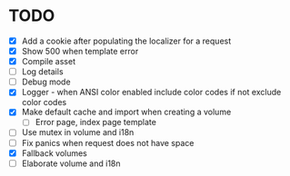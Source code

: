 # TODO

- [x] Add a cookie after populating the localizer for a request
- [x] Show 500 when template error
- [x] Compile asset
- [ ] Log details
- [ ] Debug mode
- [x] Logger - when ANSI color enabled include color codes if not exclude color codes
- [x] Make default cache and import when creating a volume
    - [ ] Error page, index page template
- [ ] Use mutex in volume and i18n
- [ ] Fix panics when request does not have space
- [x] Fallback volumes
- [ ] Elaborate volume and i18n
